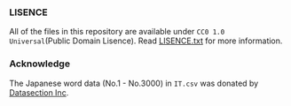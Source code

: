 ### LISENCE

All of the files in this repository are available under `CC0 1.0 Universal`(Public Domain Lisence).
Read [LISENCE.txt](https://raw.githubusercontent.com/j-materials/Japanese-word-rankings/master/LISENCE.txt) for more information.

### Acknowledge

The Japanese word data (No.1 - No.3000) in `IT.csv` was donated by [Datasection Inc](http://www.datasection.co.jp/). 
